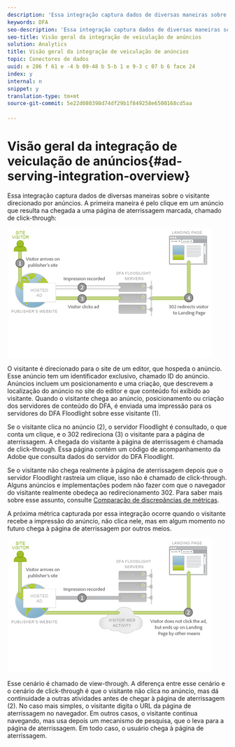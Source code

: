 ```yaml
---
description: 'Essa integração captura dados de diversas maneiras sobre o visitante direcionado por anúncios. A primeira maneira é pelo clique em um anúncio que resulta na chegada a uma página de aterrissagem marcada, chamado de click-through '
keywords: DFA
seo-description: 'Essa integração captura dados de diversas maneiras sobre o visitante direcionado por anúncios. A primeira maneira é pelo clique em um anúncio que resulta na chegada a uma página de aterrissagem marcada, chamado de click-through '
seo-title: Visão geral da integração de veiculação de anúncios
solution: Analytics
title: Visão geral da integração de veiculação de anúncios
topic: Conectores de dados
uuid: e 286 f 61 e -4 b 09-48 b 5-b 1 e 9-3 c 07 b 6 face 24
index: y
internal: n
snippet: y
translation-type: tm+mt
source-git-commit: 5e22d080398d74df29b1f849258e6500168cd5aa

---
```



# Visão geral da integração de veiculação de anúncios{#ad-serving-integration-overview}

Essa integração captura dados de diversas maneiras sobre o visitante direcionado por anúncios. A primeira maneira é pelo clique em um anúncio que resulta na chegada a uma página de aterrissagem marcada, chamado de click-through:

![](assets/Diagram1.png)

O visitante é direcionado para o site de um editor, que hospeda o anúncio. Esse anúncio tem um identificador exclusivo, chamado ID do anúncio. Anúncios incluem um posicionamento e uma criação, que descrevem a localização do anúncio no site do editor e que conteúdo foi exibido ao visitante. Quando o visitante chega ao anúncio, posicionamento ou criação dos servidores de conteúdo do DFA, é enviada uma impressão para os servidores do DFA Floodlight sobre esse visitante (1).

Se o visitante clica no anúncio (2), o servidor Floodlight é consultado, o que conta um clique, e o 302 redireciona (3) o visitante para a página de aterrissagem. A chegada do visitante à página de aterrissagem é chamada de click-through. Essa página contém um código de acompanhamento da Adobe que consulta dados do servidor do DFA Floodlight.

Se o visitante não chega realmente à página de aterrissagem depois que o servidor Floodlight rastreia um clique, isso não é chamado de click-through. Alguns anúncios e implementações podem não fazer com que o navegador do visitante realmente obedeça ao redirecionamento 302. Para saber mais sobre esse assunto, consulte [Comparação de discrepâncias de métricas](../dfa-data-connector-analytics/dfa-reconciling-metric-discrepancies/dfa-reconciling-metric-discrepancies.md#concept-8c31ebe761ca4b3fab1e3a18ef5d098f).

A próxima métrica capturada por essa integração ocorre quando o visitante recebe a impressão do anúncio, não clica nele, mas em algum momento no futuro chega à página de aterrissagem por outros meios.

![](assets/Viewthrough.png)

Esse cenário é chamado de view-through. A diferença entre esse cenário e o cenário de click-through é que o visitante não clica no anúncio, mas dá continuidade a outras atividades antes de chegar à página de aterrissagem (2). No caso mais simples, o visitante digita o URL da página de aterrissagem no navegador. Em outros casos, o visitante continua navegando, mas usa depois um mecanismo de pesquisa, que o leva para a página de aterrissagem. Em todo caso, o usuário chega à página de aterrissagem.
